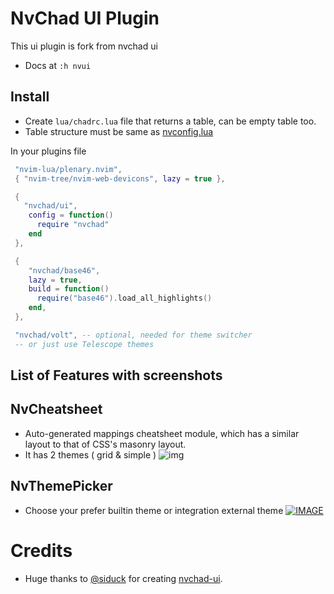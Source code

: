 # NvChad UI Plugin 

This ui plugin is fork from nvchad ui
- Docs at `:h nvui` 

## Install

- Create `lua/chadrc.lua` file that returns a table, can be empty table too.
- Table structure must be same as [nvconfig.lua](https://github.com/NvChad/ui/blob/v3.0/lua/nvconfig.lua)

In your plugins file
```lua
 "nvim-lua/plenary.nvim",
 { "nvim-tree/nvim-web-devicons", lazy = true },

 {
   "nvchad/ui",
    config = function()
      require "nvchad" 
    end
 },

 {
    "nvchad/base46",
    lazy = true,
    build = function()
      require("base46").load_all_highlights()
    end,
 },

 "nvchad/volt", -- optional, needed for theme switcher
 -- or just use Telescope themes
```


## List of Features with screenshots 


## NvCheatsheet

- Auto-generated mappings cheatsheet module, which has a similar layout to that of CSS's masonry layout.
- It has 2 themes ( grid & simple )
![img](https://nvchad.com/features/nvcheatsheet.webp)
## NvThemePicker
- Choose your prefer builtin theme or integration external theme
[![IMAGE](https://img.youtube.com/vi/xytzreFq_us/0.jpg)](https://www.youtube.com/watch?v=xytzreFq_us)
# Credits

- Huge thanks to [@siduck](https://github.com/NvChad) for creating [nvchad-ui](https://github.com/NvChad/ui).